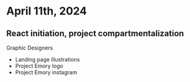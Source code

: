 # April 11th, 2024 
## React initiation, project compartmentalization

Graphic Designers
- Landing page illustrations
- Project Emory logo
- Project Emory instagram 

